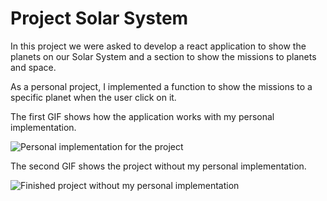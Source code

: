 # Project Solar System

In this project we were asked to develop a react application to show the planets on our Solar System and a section to show the missions to planets and space.

As a personal project, I implemented a function to show the missions to a specific planet when the user click on it.

The first GIF shows how the application works with my personal implementation.

![Personal implementation for the project]()

The second GIF shows the project without my personal implementation.

![Finished project without my personal implementation]()
